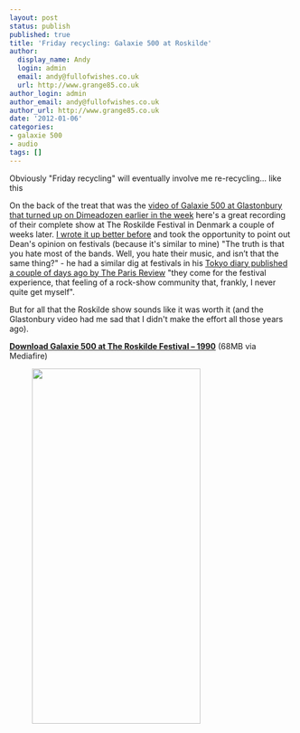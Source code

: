 ```yaml
---
layout: post
status: publish
published: true
title: 'Friday recycling: Galaxie 500 at Roskilde'
author:
  display_name: Andy
  login: admin
  email: andy@fullofwishes.co.uk
  url: http://www.grange85.co.uk
author_login: admin
author_email: andy@fullofwishes.co.uk
author_url: http://www.grange85.co.uk
date: '2012-01-06'
categories:
- galaxie 500
- audio
tags: []
---
```

<p>Obviously "Friday recycling" will eventually involve me re-recycling... like this</p>
<p>On the back of the treat that was the <a href="/2012/01/05/video-of-galaxie-500-at-glastonbury-in-1990/">video of Galaxie 500 at Glastonbury that turned up on Dimeadozen earlier in the week</a> here's a great recording of their complete show at The Roskilde Festival in Denmark a couple of weeks later. <a href="/2009/08/15/mp3-now-were-gonna-take-a-trip-out-to-the-universe/">I wrote it up better before</a> and took the opportunity to point out Dean's opinion on festivals (because it's similar to mine) "The truth is that you hate most of the bands. Well, you hate their music, and isn’t that the same thing?" - he had a similar dig at festivals in his <a href="http://www.theparisreview.org/blog/2012/01/03/the-tokyo-diary/">Tokyo diary published a couple of days ago by The Paris Review</a> "they come for the festival experience, that feeling of a rock-show community that, frankly, I never quite get myself".</p>
<p>But for all that the Roskilde show sounds like it was worth it (and the Glastonbury video had me sad that I didn't make the effort all those years ago).</p>
<p><strong><a href="http://www.mediafire.com/file/emi5m1mgwjm/1990-06-29_Galaxie_500-Roskilde_Festival.zip">Download Galaxie 500 at The Roskilde Festival – 1990</a></strong> (68MB via Mediafire)</p>
<p><figure class="caption aligncenter" width="298" caption="Roskilde 1990"><img alt="" src="https://media.fullofwishes.co.uk/ahfow/uploads/2012/01/20090313-130059-243857.jpg" title="Roskilde poster" width="298" height="628" /><figcaption class="caption-text"></figcaption></figure>

